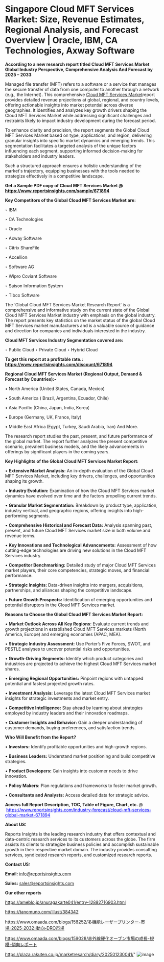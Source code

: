 # Singapore Cloud MFT Services Market: Size, Revenue Estimates, Regional Analysis, and Forecast Overview | Oracle, IBM, CA Technologies, Axway Software

<strong>According to a new research report titled Cloud MFT Services Market Global Industry Perspective, Comprehensive Analysis And Forecast by 2025 – 2033</strong>

Managed file transfer (MFT) refers to a software or a service that manages the secure transfer of data from one computer to another through a network (e.g., the Internet). This comprehensive <a href=https://www.reportsinsights.com/sample/671894>Cloud MFT Services Market</a>report provides detailed revenue projections at global, regional, and country levels, offering actionable insights into market potential across diverse geographies. It identifies and analyzes key growth drivers shaping the Cloud MFT Services Market while addressing significant challenges and restraints likely to impact industry development during the forecast period.

To enhance clarity and precision, the report segments the Global Cloud MFT Services Market based on type, applications, and region, delivering granular insights into specific market dynamics and emerging trends. This segmentation facilitates a targeted analysis of the unique factors influencing each segment, supporting informed decision-making for stakeholders and industry leaders.

Such a structured approach ensures a holistic understanding of the market's trajectory, equipping businesses with the tools needed to strategize effectively in a competitive landscape.

<strong>Get a Sample PDF copy of Cloud MFT Services Market </strong><strong>@<a href=https://www.reportsinsights.com/sample/671894 style=color:#0000ff;> https://www.reportsinsights.com/sample/671894</a></strong></font>

<strong>Key Competitors of the Global Cloud MFT Services Market are:</strong>

‣ IBM

‣ CA Technologies

‣ Oracle

‣ Axway Software

‣ Citrix ShareFile

‣ Accellion

‣ Software AG

‣ Wipro Coviant Software

‣ Saison Information System

‣ Tibco Software

The ‘Global Cloud MFT Services Market Research Report’ is a comprehensive and informative study on the current state of the Global Cloud MFT Services Market industry with emphasis on the global industry. The report presents key statistics on the market status of the global Cloud MFT Services market manufacturers and is a valuable source of guidance and direction for companies and individuals interested in the industry.

<strong>Cloud MFT Services Industry Segmentation covered are:</strong>

‣ Public Cloud
‣ Private Cloud
‣ Hybrid Cloud

<strong>To get this report at a profitable rate.: <a href=https://www.reportsinsights.com/discount/671894 style=color:#0000ff;>https://www.reportsinsights.com/discount/671894</a></strong></font>

<strong>Regional Cloud MFT Services Market (Regional Output, Demand &amp; Forecast by Countries):-</strong>

• North America (United States, Canada, Mexico)

• South America ( Brazil, Argentina, Ecuador, Chile)

• Asia Pacific (China, Japan, India, Korea)

• Europe (Germany, UK, France, Italy)

• Middle East Africa (Egypt, Turkey, Saudi Arabia, Iran) And More.

The research report studies the past, present, and future performance of the global market. The report further analyzes the present competitive scenario, prevalent business models, and the likely advancements in offerings by significant players in the coming years.

<strong>Key Highlights of the Global Cloud MFT Services Market Report:</strong>

• <strong>Extensive Market Analysis:</strong> An in-depth evaluation of the Global Cloud MFT Services Market, including key drivers, challenges, and opportunities shaping its growth.

• <strong>Industry Evolution:</strong> Examination of how the Cloud MFT Services market dynamics have evolved over time and the factors propelling current trends.

• <strong>Granular Market Segmentation:</strong> Breakdown by product type, application, industry vertical, and geographic regions, offering insights into high-performing segments.

• <strong>Comprehensive Historical and Forecast Data:</strong> Analysis spanning past, present, and future Cloud MFT Services market size in both volume and revenue terms.

• <strong>Key Innovations and Technological Advancements:</strong> Assessment of how cutting-edge technologies are driving new solutions in the Cloud MFT Services industry.

• <strong>Competitor Benchmarking:</strong> Detailed study of major Cloud MFT Services market players, their core competencies, strategic moves, and financial performance.

• <strong>Strategic Insights:</strong> Data-driven insights into mergers, acquisitions, partnerships, and alliances shaping the competitive landscape.

• <strong>Future Growth Prospects:</strong> Identification of emerging opportunities and potential disruptors in the Cloud MFT Services market.

<strong>Reasons to Choose the Global Cloud MFT Services Market Report:</strong>

• <strong>Market Outlook Across All Key Regions:</strong> Evaluate current trends and growth projections in established Cloud MFT Services markets (North America, Europe) and emerging economies (APAC, MEA).

• <strong>Strategic Industry Assessment:</strong> Use Porter’s Five Forces, SWOT, and PESTLE analyses to uncover potential risks and opportunities.

• <strong>Growth-Driving Segments:</strong> Identify which product categories and industries are projected to achieve the highest Cloud MFT Services market shares.

• <strong>Emerging Regional Opportunities:</strong> Pinpoint regions with untapped potential and fastest projected growth rates.

• <strong>Investment Analysis:</strong> Leverage the latest Cloud MFT Services market insights for strategic investments and market entry.

• <strong>Competitive Intelligence:</strong> Stay ahead by learning about strategies employed by industry leaders and their innovation roadmaps.

• <strong>Customer Insights and Behavior:</strong> Gain a deeper understanding of customer demands, buying preferences, and satisfaction trends.

<strong>Who Will Benefit from the Report?</strong>

• <strong>Investors:</strong> Identify profitable opportunities and high-growth regions.

• <strong>Business Leaders:</strong> Understand market positioning and build competitive strategies.

• <strong>Product Developers:</strong> Gain insights into customer needs to drive innovation.

• <strong>Policy Makers:</strong> Plan regulations and frameworks to foster market growth.

• <strong>Consultants and Analysts:</strong> Access detailed data for strategic advice.
</ul>
<strong>Access full Report Description, TOC, Table of Figure, Chart, etc. </strong>@  <a href=https://www.reportsinsights.com/industry-forecast/cloud-mft-services-global-market-671894 style=color:#0000ff;>https://www.reportsinsights.com/industry-forecast/cloud-mft-services-global-market-671894</a></font>

<strong><strong>About US</strong>:</strong>

Reports Insights is the leading research industry that offers contextual and data-centric research services to its customers across the globe. The firm assists its clients to strategize business policies and accomplish sustainable growth in their respective market domain. The industry provides consulting services, syndicated research reports, and customized research reports.

<strong>Contact US:</strong>

<p class=""""><b>Email:</b> <a href=mailto:info@reportsinsights.com>info@reportsinsights.com</a></p>
<p class=""""><b>Sales:</b> <a href=mailto:sales@reportsinsights.com>sales@reportsinsights.com</a></p>

<strong>Our other reports</strong>

<a href=https://ameblo.jp/anuragakarte041/entry-12882716903.html>https://ameblo.jp/anuragakarte041/entry-12882716903.html</a>

<a href=https://tanomuno.com/illust/384342>https://tanomuno.com/illust/384342</a>

<a href=https://www.omaada.com/blogs/158252/多機能レーザープリンター-市場-2025-2032-動向-DRO市場>https://www.omaada.com/blogs/158252/多機能レーザープリンター-市場-2025-2032-動向-DRO市場</a>

<a href=https://www.omaada.com/blogs/159028/赤外線硬化オーブン市場の成長-規模-傾向レポート>https://www.omaada.com/blogs/159028/赤外線硬化オーブン市場の成長-規模-傾向レポート</a>

<a href=https://plaza.rakuten.co.jp/marketresarch/diary/202501230041/>https://plaza.rakuten.co.jp/marketresarch/diary/202501230041/</a>"
![image](https://github.com/user-attachments/assets/233d0a2e-08dd-4ae3-9319-b78464bd2b30)
